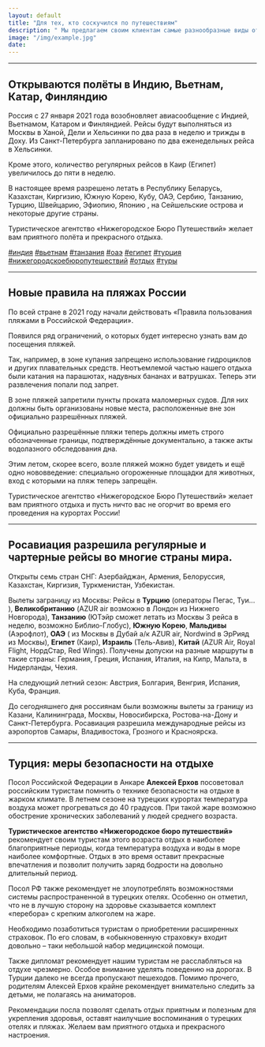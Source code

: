 ```yaml
---
layout: default
title: "Для тех, кто соскучился по путешествиям"
description: " Мы предлагаем своим клиентам самые разнообразные виды отдыха"
image: "/img/example.jpg"
date: 
---
```


<hr>

## Открываются полёты в Индию, Вьетнам, Катар, Финляндию

Россия с 27 января 2021 года возобновляет авиасообщение с Индией, Вьетнамом, Катаром и Финляндией. Рейсы будут выполняться из Москвы в Ханой, Дели и Хельсинки по два раза в неделю и трижды в Доху. Из Санкт-Петербурга запланировано по два еженедельных рейса в Хельсинки.

Кроме этого, количество регулярных рейсов в Каир (Египет) увеличилось до пяти в неделю.

В настоящее время разрешено летать в Республику Беларусь, Казахстан, Киргизию, Южную Корею, Кубу, ОАЭ, Сербию, Танзанию, Турцию, Швейцарию, Эфиопию, Японию , на Сейшельские острова и некоторые другие страны.

Туристическое агентство «Нижегородское Бюро Путешествий» желает вам приятного полёта и прекрасного отдыха.

[\#индия](/goa.html)  [\#вьетнам](/vietnam.html)  [\#танзания](/tanzania.html)  [\#оаэ](/uae.html)  [\#египет](/egypt.html)  [\#турция](/turkey.html)   [\#нижегородскоебюропутешествий]()  [\#отдых]()  [\#туры]()

<hr>

## Новые правила на пляжах России

По всей стране в 2021 году начали действовать «Правила пользования пляжами в Российской Федерации».

Появился ряд ограничений, о которых будет интересно узнать вам до посещения пляжей. 

Так, например, в зоне купания запрещено использование гидроциклов и других плавательных средств. Неотъемлемой частью нашего отдыха были катания на парашютах, надувных бананах и ватрушках. Теперь эти развлечения попали под запрет.

В зоне пляжей запретили пункты проката маломерных судов. Для них должны быть организованы новые места, расположенные вне зон официально разрешённых пляжей.

Официально разрешённые пляжи теперь должны иметь строго обозначенные границы, подтверждённые документально, а также акты водолазного обследования дна.

Этим летом, скорее всего, возле пляжей можно будет увидеть и ещё одно нововведение: специально огороженные площадки для животных, вход с которыми на пляж теперь запрещён.

Туристическое агентство «Нижегородское Бюро Путешествий» желает вам приятного отдыха и пусть ничто вас не огорчит во время его проведения на курортах России!

<hr>

## Росавиация разрешила регулярные и чартерные рейсы во многие страны мира.

Открыты семь стран СНГ: Азербайджан, Армения, Белоруссия, Казахстан, Киргизия, Туркменистан, Узбекистан.

Вылеты заграницу из Москвы: Рейсы в **Турцию** (операторы Пегас, Туи... ), **Великобританию** (AZUR air возможно в Лондон из Нижнего Новгорода), **Танзанию** (ЮТэйр сможет летать из Москвы 3 рейса в неделю, возможно Библио-Глобус), **Южную Корею**, **Мальдивы** (Аэрофлот), **ОАЭ** ( из Москвы в Дубай а/к AZUR air, Nordwind в ЭрРияд из Москвы), **Египет** (Каир), **Израиль** (Тель-Авив), **Китай** (AZUR Air, Royal Flight, НордСтар, Red Wings). Получены допуски на разные маршруты в такие страны: Германия, Греция, Испания, Италия, на Кипр, Мальта, в Нидерланды, Чехия.

На следующий летний сезон: Австрия, Болгария, Венгрия, Испания, Куба, Франция.

До сегодняшнего дня россиянам были возможны вылеты за границу из Казани, Калининграда, Москвы, Новосибирска, Ростова-на-Дону и Санкт-Петербурга. Росавиация разрешила международные рейсы из аэропортов Самары, Владивостока, Грозного и Красноярска.

<hr>

## Турция: меры безопасности на отдыхе

Посол Российской Федерации в Анкаре **Алексей Ерхов** посоветовал российским туристам помнить о технике безопасности на отдыхе в жарком климате. В летнем сезоне на турецких курортах температура воздуха может прогреваться до 40 градусов. При такой жаре возможно обострение хронических заболеваний у людей среднего возраста.

**Туристическое агентство «Нижегородское бюро путешествий»** рекомендует своим туристам этого возраста отдых в наиболее благоприятные периоды, когда температура воздуха и воды в море наиболее комфортные. Отдых в это время оставит прекрасные впечатления и позволит получить заряд бодрости на довольно длительный период.

Посол РФ также рекомендует не злоупотреблять возможностями системы распространенной в турецких отелях. Особенно он отметил, что не в лучшую сторону на здоровье сказывается комплект «перебора» с крепким алкоголем на жаре.

Необходимо позаботиться туристам о приобретении расширенных страховок. По его словам, в «обыкновенную страховку» входит довольно – таки небольшой набор медицинской помощи.

Также дипломат рекомендует нашим туристам не расслабляться на отдухе чрезмерно. Особое внимание уделять поведению на дорогах. В Турции далеко не всегда пропускают пешеходов. Помимо прочего, родителям Алексей Ерхов крайне рекомендует внимательно следить за детьми, не полагаясь на аниматоров.

Рекомендации посла позволят сделать отдых приятным и полезным для укрепления здоровья, оставят наилучшие воспоминания о турецких отелях и пляжах. Желаем вам приятного отдыха и прекрасного настроения.
